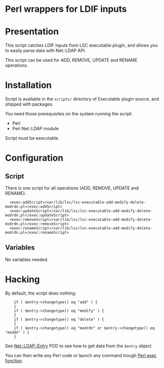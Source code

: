 # Perl wrappers for LDIF inputs

Presentation
============

This script catches LDIF inputs from LSC executable plugin, and allows you to easily parse data with Net::LDAP API.

This script can be used for ADD, REMOVE, UPDATE and RENAME operations. 

Installation
============

Script is available in the `scripts/` directory of Executable plugin source, and shipped with packages.

You need those prerequisites on the system running the script:

* Perl
* Perl Net::LDAP module

Script must be executable.


Configuration
=============

Script
------

There is one script for all operations (ADD, REMOVE, UPDATE and RENAME).

```
  <exec:addScript>/var/lib/lsc/lsc-executable-add-modify-delete-modrdn.pl</exec:addScript>
  <exec:updateScript>/var/lib/lsc/lsc-executable-add-modify-delete-modrdn.pl</exec:updateScript>
  <exec:removeScript>/var/lib/lsc/lsc-executable-add-modify-delete-modrdn.pl</exec:removeScript>
  <exec:renameScript>/var/lib/lsc/lsc-executable-add-modify-delete-modrdn.pl</exec:renameScript>
```

Variables
---------

No variables needed.

Hacking
=======

By default, the script does nothing:

```
    if ( $entry->changetype() eq "add" ) {
    }
    if ( $entry->changetype() eq "modify" ) {
    }
    if ( $entry->changetype() eq "delete" ) {
    }
    if ( $entry->changetype() eq "modrdn" or $entry->changetype() eq "moddn" ) {
    }
```

See [Net::LDAP::Entry](https://metacpan.org/dist/perl-ldap/view/lib/Net/LDAP/Entry.pod) POD to see how to get data from the `$entry` object.

You can then write any Perl code or launch any command trough [Perl exec function](https://perldoc.perl.org/functions/exec).

